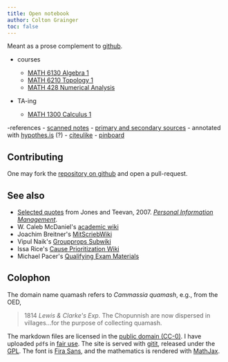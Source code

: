 ```yaml
---
title: Open notebook
author: Colton Grainger
toc: false
---
```


Meant as a prose complement to [github](https://github.com/coltongrainger/).

- courses
    - [MATH 6130 Algebra 1](alg1)
    - [MATH 6210 Topology 1](top1)
    - [MATH 428 Numerical Analysis](num)

- TA-ing
    - [MATH 1300 Calculus 1](math1300)

-references
    - [scanned notes](raw)
    - [primary and secondary sources](lit) 
        - annotated with [hypothes.is](https://web.hypothes.is) (?)
    - [citeulike](http://www.citeulike.org/user/coltongrainger/)
    - [pinboard](https://pinboard.in/u:coltongrainger)

## Contributing

One may fork the [repository on github](https://github.com/coltongrainger/quamash) and open a pull-request.

## See also

- [Selected quotes](pim) from Jones and Teevan, 2007. [*Personal Information Management*](https://www.washington.edu/uwpress/search/books/JONPEP.html).
- W. Caleb McDaniel's [academic wiki](http://wiki.wcaleb.rice.edu/)
- Joachim Breitner's [MitScriebWiki](http://mitschriebwiki.nomeata.de/)
- Vipul Naik's [Groupprops Subwiki](https://groupprops.subwiki.org/wiki/Main_Page)
- Issa Rice's [Cause Prioritization Wiki](https://causeprioritization.org/)
- Michael Pacer's [Qualifying Exam Materials](https://mpacer.org/qualifying-exam-materials/#/qualifying-exam-written-portion/)

## Colophon

The domain name quamash refers to *Cammassia quamash*, e.g., from the OED,

> 1814 *Lewis & Clarke's Exp.* The Chopunnish are now dispersed in villages...for the purpose of collecting quamash.

The markdown files are licensed in the [public domain (CC-0)](http://creativecommons.org/about/cc0). I have uploaded `pdf`s in [fair use](https://libguides.bc.edu/copyright/fairuse). The site is served with [gitit](https://github.com/jgm/gitit/), released under the [GPL](http://www.aaronsw.com/weblog/000360). The font is [Fira Sans](https://github.com/mozilla/Fira), and the mathematics is rendered with [MathJax](https://www.mathjax.org/).

